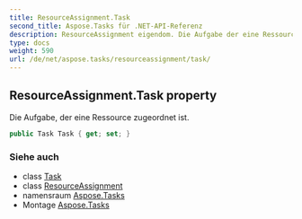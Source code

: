 ```yaml
---
title: ResourceAssignment.Task
second_title: Aspose.Tasks für .NET-API-Referenz
description: ResourceAssignment eigendom. Die Aufgabe der eine Ressource zugeordnet ist.
type: docs
weight: 590
url: /de/net/aspose.tasks/resourceassignment/task/
---
```

## ResourceAssignment.Task property

Die Aufgabe, der eine Ressource zugeordnet ist.

```csharp
public Task Task { get; set; }
```

### Siehe auch

* class [Task](../../task/)
* class [ResourceAssignment](../)
* namensraum [Aspose.Tasks](../../resourceassignment/)
* Montage [Aspose.Tasks](../../../)


